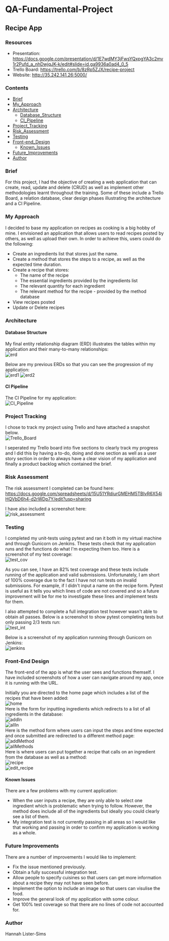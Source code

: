 # QA-Fundamental-Project
## **Recipe App**

### **Resources**
* Presentation: https://docs.google.com/presentation/d/1E7wdMY3jFwsYQxpgYA3c2mv1r2Pufd_a_nhDwjqJK-k/edit#slide=id.ga9936a0ad4_0_5
* Trello Board: https://trello.com/b/8zRp5ZJX/recipe-project
* Website: http://35.242.141.26:5000/

### **Contents**
* [Brief](#brief)
* [My_Approach](#my-approach)
* [Architecture](#architecture)
  * [Database_Structure](#database-structure)
  * [CI_Pipeline](#ci-pipeline)
* [Project_Tracking](#project-tracking)
* [Risk_Assessment](#risk-assessment)
* [Testing](#testing)
* [Front-end_Design](#front-end-design)
  * [Known_Issues](#known-issues)
* [Future_Improvements](#future-improvements)
* [Author](#author)
  

### **Brief**
For this project, I had the objective of creating a web application that can create, read, update and delete (CRUD) as well as implement other methodologies learnt throughout the training. Some of these include a Trello Board, a relation database, clear design phases illustrating the architecture and a CI Pipeline.

### **My Approach**
I decided to base my application on recipes as cooking is a big hobby of mine. I envisioned an application that allows users to read recipes posted by others, as well as upload their own. In order to achieve this, users could do the following:

* Create an ingredients list that stores just the name.
* Create a method that stores the steps to a recipe, as well as the expected time duration.
* Create a recipe that stores:
  * The name of the recipe
  * The essential ingredients provided by the ingredients list
  * The relevant quantity for each ingredient
  * The relevant method for the recipe - provided by the method database
* View recipes posted
* Update or Delete recipes

### **Architecture** 

#### **Database Structure**
My final entity relationship diagram (ERD) illustrates the tables within my application and their many-to-many relationships:  
![erd][erd]  

Below are my previous ERDs so that you can see the progression of my application:   
![erd1][erd1]
![erd2][erd2] 
 

#### **CI Pipeline**
The CI Pipeline for my application:  
![CI_Pipeline][CI_Pipeline]

### **Project Tracking**
I chose to track my project using Trello and have attached a snapshot below.  
![Trello_Board][Trello_Board]

I seperated my Trello board into five sections to clearly track my progress and I did this by having a to-do, doing and done section as well as a user story section in order to always have a clear vision of my application and finally a product backlog which contained the brief.

### **Risk Assessment**
The risk assessment I completed can be found here:  
https://docs.google.com/spreadsheets/d/15U51YRdiurGMEHM5TBIvR6X54iHQVbD6h4-d2rWDp7Y/edit?usp=sharing

I have also included a screenshot here:  
![risk_assessment][risk_assessment]

### **Testing**
I completed my unit-tests using pytest and ran it both in my virtual machine and through Gunicorn on Jenkins. These tests check that my application runs and the functions do what I'm expecting them too. Here is a screenshot of my test coverage:  
![test_cov][test_cov]

As you can see, I have an 82% test coverage and these tests include running of the application and valid submissions. Unfortunately, I am short of 100% coverage due to the fact I have not run tests on invalid submissions. For example, if I didn't input a name on the recipe form. Pytest is useful as it tells you which lines of code are not covered and so a future improvement will be for me to investigate these lines and implement tests for them.

I also attempted to complete a full integration test however wasn't able to obtain all passes. Below is a screenshot to show pytest completing tests but only passing 2/3 tests run:  
![test_int][test_int]

Below is a screenshot of my application runnning through Gunicorn on Jenkins:  
![jenkins][jenkins]

### **Front-End Design**
The front-end of the app is what the user sees and functions themself. I have included screenshots of how a user can navigate around my app, once it is running with the URL.

Initially you are directed to the home page which includes a list of the recipes that have been added:  
![home][home]  
Here is the form for inputting ingredients which redirects to a list of all ingredients in the database:  
![addIn][addIn]  
![allIn][allIn]  
Here is the method form where users can input the steps and time expected and once submitted are redirected to a different method page:  
![addMethod][addMethod]  
![allMethods][allMethods]  
Here is where users can put together a recipe that calls on an ingredient from the database as well as a method:   
![recipe][recipe]   
![edit_recipe][edit_recipe]  

#### **Known Issues**
There are a few problems with my current application:

* When the user inputs a recipe, they are only able to select one ingredient which is problematic when trying to follow. However, the method does include all of the ingredients but ideally you could clearly see a list of them.
* My integration test is not currently passing in all areas so I would like that working and passing in order to confirm my application is working as a whole.

### **Future Improvements**
There are a number of improvements I would like to implement:

* Fix the issue mentioned previously.
* Obtain a fully successful integration test.
* Allow people to specify cuisines so that users can get more information about a recipe they may not have seen before.
* Implement the option to include an image so that users can visulise the food.
* Improve the general look of my application with some colour.
* Get 100% test coverage so that there are no lines of code not accounted for.

### **Author**

Hannah Lister-Sims


[erd1]:https://i.imgur.com/HlkA5bB.png
[erd2]:https://i.imgur.com/hQ7xF0u.png
[erd]:https://i.imgur.com/MWoI9Uz.png
[CI_Pipeline]:https://i.imgur.com/Zr9RNNB.jpg
[Trello_board]:https://i.imgur.com/VmvJAbi.png
[risk_assessment]:https://i.imgur.com/jwd9J1z.png
[test_cov]:https://i.imgur.com/01hOs70.png
[test_int]:https://i.imgur.com/j4vOGN8.png
[jenkins]:https://i.imgur.com/sscnD5H.png
[home]:https://i.imgur.com/Ak3SQ7I.png
[addIn]:https://i.imgur.com/siMxzYS.png
[allIn]:https://i.imgur.com/nevWUhf.png
[addMethod]:https://i.imgur.com/0VF53QK.png
[allMethods]:https://i.imgur.com/Aqz6sQx.png
[recipe]:https://i.imgur.com/tJGr4Dn.png
[edit_recipe]:https://i.imgur.com/6hRpe8E.png
